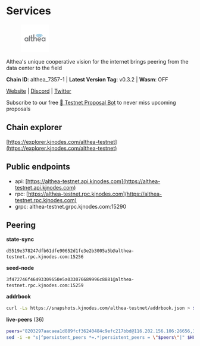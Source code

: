 # Services

<figure><img src="https://raw.githubusercontent.com/kj89/cosmos-images/main/logos/althea.png" alt=""><figcaption></figcaption></figure>

Althea's unique cooperative vision for the internet  brings peering from the data center to the field

**Chain ID**: althea_7357-1 | **Latest Version Tag**: v0.3.2 | **Wasm**: OFF

[Website](https://www.althea.net) | [Discord](https://discord.gg/ZTKWfpDs) | [Twitter](https://twitter.com/altheanetwork)



Subscribe to our free [🤖 Testnet Proposal Bot](https://t.me/kjnodes_testnet_proposal_bot) to never miss upcoming proposals


## Chain explorer
[https://explorer.kjnodes.com/althea-testnet](https://explorer.kjnodes.com/althea-testnet)

## Public endpoints

* api: [https://althea-testnet.api.kjnodes.com](https://althea-testnet.api.kjnodes.com)
* rpc: [https://althea-testnet.rpc.kjnodes.com](https://althea-testnet.rpc.kjnodes.com)
* grpc: althea-testnet.grpc.kjnodes.com:15290

## Peering

**state-sync**

```text
d5519e378247dfb61dfe90652d1fe3e2b3005a5b@althea-testnet.rpc.kjnodes.com:15256
```

**seed-node**

```text
3f472746f46493309650e5a033076689996c8881@althea-testnet.rpc.kjnodes.com:15259
```

**addrbook**
```bash
curl -Ls https://snapshots.kjnodes.com/althea-testnet/addrbook.json > $HOME/.althea/config/addrbook.json
```

**live-peers** (36)
```bash
peers="8203297aacaea1d889fcf36240484c9efc217bbd@116.202.156.106:26656,3f9a20277d68b7fe52efbe84dad231af472d0190@162.55.235.69:29656,6c3d7683bf40a521b7c22391fd6c989b46a2e0e2@78.46.106.75:27656,0aac1fc75b4a613f6bb7d15c6250350d478227a6@66.45.231.30:11144,ab3ba67d06d109e135f5cd22a3d4d6b1784e3a70@161.97.65.170:36656,ccc09b0fb3c5f6b2dc826a6896bf43b099921bdb@207.180.253.242:26656,a3ac64c5c84817f3694a866298399e6ad71ff26c@65.21.53.39:26656,4f3add677b0e4c8dec8b81101ea82620a19d5d0a@65.21.199.148:26633,ff3fe47b494b0bf3dedf2d47dc9acf0e2ba3b7ae@65.108.43.113:52656,8cd0cf98fa86c01796b07d230aa5261e06b1b37d@95.217.206.246:26656,c1ad743c152d67dea9df71e3de2024cddd57c0cb@31.220.84.183:26656,a51b45869b5403dc71251a69879c1eb1c3042bed@65.108.134.215:29336,698edcaf59b14f7bf50b681ef1ee3046fa062c77@65.109.92.235:11056,d5519e378247dfb61dfe90652d1fe3e2b3005a5b@65.109.68.190:52656,a1c05be605625e7fd3af6b9e5c84937a48482be5@35.201.194.177:26656,76932bbeb29836c6405329c21358d051ef6e33a3@65.109.65.163:21856,0d4220d2bbda711183a8db6f45c26b1541fa0d6a@65.109.116.204:21856,31e4e58aed75f099eb5b71fd9fd48b48e4bf721a@5.75.170.207:26656,17edf24237b1c2b5b196d344761f964407d05862@65.108.233.109:12456,70caf9545f6fd67f2561964b0a69bf36ba6f81d4@5.161.205.63:26656,24ae39234e1ceddc1585af9be8a6484edac79123@49.12.123.97:26656,7a69ca211e4dca2c8c5e5ad2582e81db6adb9f3c@65.108.70.119:29656,975393744d620d9dcb8dfd21c0282a6285766523@176.57.184.215:26656,f6e3f995ba1c3ceed8bd556d9a23d2922d98a9a6@66.172.36.136:14656,cd71580f8ab4af6beeaf867702a86ca6f9331f71@65.19.136.133:23296,0037b2dc30933fa5c027a83be39f0061253ff83b@5.189.157.140:26656,bcec1c0df99526be43efa248491b87e8a2374ebe@94.130.26.9:26956,fd54b3d5e49c047dae61ca3a8e430f500eab783c@65.109.92.148:26656,4f5eb5164329a61fc898ac75849ae873c8e539c9@66.172.36.135:14656,96320aaab7794933fddbc2bb101e54b8697c58e7@141.95.65.26:26656,1d9a103d1e24c590bdfb577537eddd19a322f886@65.109.92.240:17886,c5f4a56c4f1ba1cf3d4f8d787eb0f90d9cb963ec@65.109.34.133:61056,937dcf8c45b7c64e5188a7036427f2ce86383035@95.165.89.222:24126,5b6c6d679904ded86d36397e8ea583c122f5ddbd@144.91.102.95:26656,90d692d481c1c4739ba8a7045b5552fa8d410901@88.99.164.158:17886,ade4d8bc8cbe014af6ebdf3cb7b1e9ad36f412c0@176.9.82.221:12456"
sed -i -e "s|^persistent_peers *=.*|persistent_peers = \"$peers\"|" $HOME/.althea/config/config.toml
```
